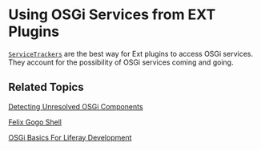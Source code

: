 # Using OSGi Services from EXT Plugins [](id=using-osgi-services-from-ext-plugins)

[`ServiceTrackers`](/develop/tutorials/-/knowledge_base/7-1/service-trackers)
are the best way for Ext plugins to access OSGi services. They account for the
possibility of OSGi services coming and going. 

## Related Topics [](id=related-topics)

[Detecting Unresolved OSGi Components](/develop/tutorials/-/knowledge_base/7-1/detecting-unresolved-osgi-components)

[Felix Gogo Shell](/develop/reference/-/knowledge_base/7-1/using-the-felix-gogo-shell)

[OSGi Basics For Liferay Development](/develop/tutorials/-/knowledge_base/7-1/osgi-basics-for-liferay-development)
